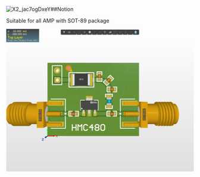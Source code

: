 ![X2_jac7ogDxeY](https://github.com/liwuguibo/NUEDC/assets/96286330/b640c821-41c6-4c33-a69b-bb76b26fe438)##Notion

Suitable for all AMP with SOT-89 package

![Image](https://github.com/liwuguibo/NUEDC/blob/main/RF/AMP/HMC480/X2_jac7ogDxeY.png)
